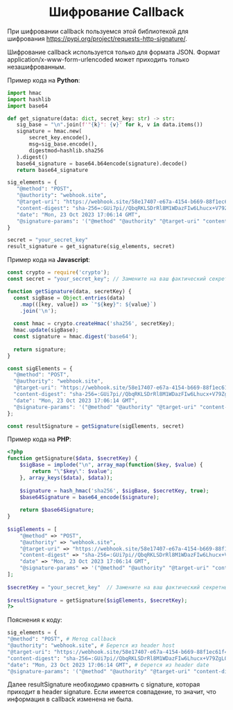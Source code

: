 <h1 align="center">Шифрование Callback</h1>

 При шифровании callback пользуемся этой библиотекой для шифрования https://pypi.org/project/requests-http-signature/.

 Шифрование callback используется только для формата JSON. Формат application/x-www-form-urlencoded может приходить только незашифрованным.

 Пример кода на **Python**:

 ```python
import hmac
import hashlib
import base64
 
def get_signature(data: dict, secret_key: str) -> str:
    sig_base = "\n".join(f'"{k}": {v}' for k, v in data.items())
    signature = hmac.new(
        secret_key.encode(),
        msg=sig_base.encode(),
        digestmod=hashlib.sha256
    ).digest()
    base64_signature = base64.b64encode(signature).decode()
    return base64_signature

sig_elements = {
    "@method": "POST",
    "@authority": "webhook.site",
    "@target-uri": "https://webhook.site/58e17407-e67a-4154-b669-88f1ec61f491",
    "content-digest": "sha-256=:GUi7pi//QbqRKLSDrRl8M1WDazFIw6Lhucx+V79ZgLQ=:",
    "date": "Mon, 23 Oct 2023 17:06:14 GMT",
    "@signature-params": '("@method" "@authority" "@target-uri" "content-digest" "date");created=1698080774;keyid="16335dd55d344700acbdd83de436e90c";alg="hmac-sha256"'
}

secret = "your_secret_key"
result_signature = get_signature(sig_elements, secret)
```

Пример кода на **Javascript**:

```javascript
const crypto = require('crypto');
const secret = "your_secret_key"; // Замените на ваш фактический секретный ключ

function getSignature(data, secretKey) {
  const sigBase = Object.entries(data)
    .map(([key, value]) => `"${key}": ${value}`)
    .join('\n');
  
  const hmac = crypto.createHmac('sha256', secretKey);
  hmac.update(sigBase);
  const signature = hmac.digest('base64');
  
  return signature;
}

const sigElements = {
  "@method": "POST",
  "@authority": "webhook.site",
  "@target-uri": "https://webhook.site/58e17407-e67a-4154-b669-88f1ec61f491",
  "content-digest": "sha-256=:GUi7pi//QbqRKLSDrRl8M1WDazFIw6Lhucx+V79ZgLQ=:",
  "date": "Mon, 23 Oct 2023 17:06:14 GMT",
  "@signature-params": '("@method" "@authority" "@target-uri" "content-digest" "date");created=1698080774;keyid="16335dd55d344700acbdd83de436e90c";alg="hmac-sha256"'
};

const resultSignature = getSignature(sigElements, secret)

```

Пример кода на **PHP**:

```PHP
<?php
function getSignature($data, $secretKey) {
    $sigBase = implode("\n", array_map(function($key, $value) {
        return "\"$key\": $value";
    }, array_keys($data), $data));
 
    $signature = hash_hmac('sha256', $sigBase, $secretKey, true);
    $base64Signature = base64_encode($signature);
 
    return $base64Signature;
}
 
$sigElements = [
    "@method" => "POST",
    "@authority" => "webhook.site",
    "@target-uri" => "https://webhook.site/58e17407-e67a-4154-b669-88f1ec61f491",
    "content-digest" => "sha-256=:GUi7pi//QbqRKLSDrRl8M1WDazFIw6Lhucx+V79ZgLQ=:",
    "date" => "Mon, 23 Oct 2023 17:06:14 GMT",
    "@signature-params" => '("@method" "@authority" "@target-uri" "content-digest" "date");created=1698080774;keyid="16335dd55d344700acbdd83de436e90c";alg="hmac-sha256"'
];
 
$secretKey = "your_secret_key"  // Замените на ваш фактический секретный ключ
 
$resultSignature = getSignature($sigElements, $secretKey);
?>
```

Пояснения к коду:

```python
sig_elements = {
"@method": "POST", # Метод callback
"@authority": "webhook.site", # Берется из header host
"@target-uri": "https://webhook.site/58e17407-e67a-4154-b669-88f1ec61f491", # Адрес для получения callback
"content-digest": "sha-256=:GUi7pi//QbqRKLSDrRl8M1WDazFIw6Lhucx+V79ZgLQ=:", # берется из header content-digest
"date": "Mon, 23 Oct 2023 17:06:14 GMT", # берется из header date
"@signature-params": '("@method" "@authority" "@target-uri" "content-digest" "date");created=1698080774;keyid="16335dd55d344700acbdd83de436e90c";alg="hmac-sha256"' # берется из header signature-input всё после pyhms=
```

Далее resultSignature необходимо сравнить с signature, которая приходит в header signature. Если имеется совпадение, то значит, что информация в callback изменена не была.

